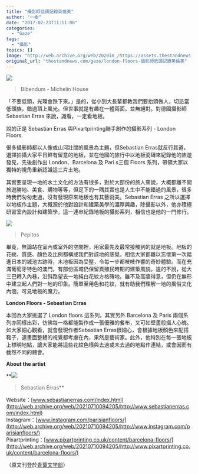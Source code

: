 ```yaml
---
title: "攝影師低頭記錄英倫美"
author: "一樹"
date: "2017-02-23T11:11:00"
categories:
  - "Gaze"
tags:
  - "攝影"
topics: []
image: "http://web.archive.org/web/2020im_/https://assets.thestandnews.com/media/photos/londonfloors-3_UFM1a.jpg"
original_url: "thestandnews.com/gaze/london-floors-攝影師低頭記錄英倫美"
---
```

![](http://web.archive.org/web/2020im_/https://assets.thestandnews.com/media/photos/londonfloors-3_UFM1a.jpg)

> Bibendum - Michelin House

「不要低頭，光環會跌下來。」是的，從小到大長輩都教我們要抬頭做人，切忌當低頭族，錯過頂上風光。但世事就是有趣在一體兩面，並無絕對。對德國攝影師 Sebastian Erras 來說，識看，一定看地板。

說的正是 Sebastian Erras 與Pixartprinting聯手創作的攝影系列 - London Floors.

很多攝影師都以人像或山河壯闊的風景為主題，但Sebastian Erras就反行其道，選擇拍攝大家平日鮮有留意的地板，並在他國的旅行中以地板瓷磚來紀錄他的旅遊發見，先後創作出 London、Barcelona 及 Pari s三個 Floors 系列，帶領大家以獨特的視角重新認識這三片土地。

其實要呈現一地的水土文化的方法有很多，對於大部份的旅人來說，大概都離不開旅遊勝地、美食、購物等等，但足下的一隅其實也是人生中不能錯過的風景，很多時我們匆匆走過，沒有發現原來地板也有其藝術美。Sebastian Erras 之所以選擇以地板作主題，大概源於他對設計和建築美學的濃厚興趣，除攝影以外，他亦積極研習室內設計和建築學，這一連串紀錄地板的攝影系列，相信也是他的一門修行。

![](http://web.archive.org/web/2020im_/https://assets.thestandnews.com/media/photos/londonfloors-20_w24Xk.jpg)
> Pepitos

畢竟，無論站在室內或室外的空間裡，用家最先及最常接觸到的就是地板。地板的花紋、質感、顏色及比例都構成我們對該地的感覺。相信大家都難以忘懷第一次踏進日本的城池古跡時，木地板因為受壓，令每一步都吱吱作響的奇妙體驗。而在充滿葡萄牙特色的澳門，有部份區域仍保留頁殖民時期的建築風貌。遠的不說，從大三巴轉入內巷，沿斜路望去一地純白花紋方格磚地，雖不及高牆得意，但仍在無形中建立起人們對一地的印象。簡單至用色和花紋，就有助我們理解一地的風俗文化內涵，可見地板的魔力。

**London Floors - Sebastian Erras**

本回為大家挑選了 London floors 這系列，其實另外 Barcelona 及 Paris 兩個系列亦同樣出彩，彷彿每一格都能製作成一張優雅的餐布，又可如壁畫般攝人心魄。如大家細心觀看，就會發現作者Sebastian Erras很細心，會根據地板顏色來配搭鞋子，連畫面整體的視覺都考慮在內，果然是藝術家。此外，他特別在每一張地板上標明地點，讓大家能將這些花紋色樣與去過或未去過的地點作連結，或會因而有截然不同的體會。

**About the artist**

**![](http://web.archive.org/web/2020im_/https://assets.thestandnews.com/media/photos/erras_I13P4.jpg)
> Sebastian Erras**

Website：[www.sebastianerras.com/index.html](http://web.archive.org/web/20210710094205/http://www.sebastianerras.com/index.html)  
Instagram：[www.instagram.com/parisianfloors/](http://web.archive.org/web/20210710094205/http://www.instagram.com/parisianfloors/)  
Pixartprinting：[www.pixartprinting.co.uk/content/barcelona-floors/](http://web.archive.org/web/20210710094205/http://www.pixartprinting.co.uk/content/barcelona-floors/)

（原文刊登於[青葉文学部](http://web.archive.org/web/20210710094205/http://aobabungakubu.blogspot.hk/2017/02/london-floors.html)）